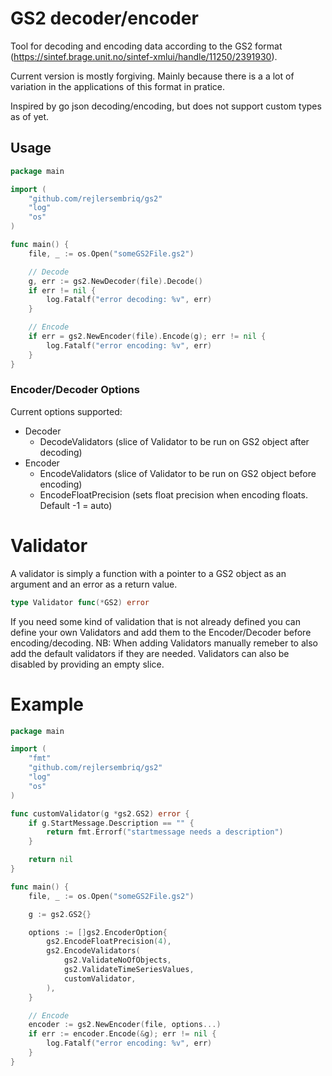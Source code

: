# GS2 decoder/encoder
Tool for decoding and encoding data according to the GS2 format (https://sintef.brage.unit.no/sintef-xmlui/handle/11250/2391930).

Current version is mostly forgiving. Mainly because there is a a lot of variation in the applications of this format in pratice.

Inspired by go json decoding/encoding, but does not support custom types as of yet. 

## Usage
```go
package main

import (
	"github.com/rejlersembriq/gs2"
	"log"
	"os"
)

func main() {
	file, _ := os.Open("someGS2File.gs2")

	// Decode
	g, err := gs2.NewDecoder(file).Decode()
	if err != nil {
		log.Fatalf("error decoding: %v", err)
	}

	// Encode
	if err = gs2.NewEncoder(file).Encode(g); err != nil {
		log.Fatalf("error encoding: %v", err)
	}
}
```
### Encoder/Decoder Options
Current options supported:
- Decoder
    - DecodeValidators (slice of Validator to be run on GS2 object after decoding)
- Encoder
    - EncodeValidators (slice of Validator to be run on GS2 object before encoding)
    - EncodeFloatPrecision (sets float precision when encoding floats. Default -1 = auto)
    
# Validator
A validator is simply a function with a pointer to a GS2 object as an argument and an error as a return value.
```go
type Validator func(*GS2) error
```
If you need some kind of validation that is not already defined you can define your own Validators and add them to the
Encoder/Decoder before encoding/decoding. NB: When adding Validators manually remeber to also add the default validators if they
are needed. Validators can also be disabled by providing an empty slice. 

# Example
```go
package main

import (
	"fmt"
	"github.com/rejlersembriq/gs2"
	"log"
	"os"
)

func customValidator(g *gs2.GS2) error {
	if g.StartMessage.Description == "" {
		return fmt.Errorf("startmessage needs a description")
	}

	return nil
}

func main() {
	file, _ := os.Open("someGS2File.gs2")

	g := gs2.GS2{}

	options := []gs2.EncoderOption{
		gs2.EncodeFloatPrecision(4),
		gs2.EncodeValidators(
			gs2.ValidateNoOfObjects,
			gs2.ValidateTimeSeriesValues,
			customValidator,
		),
	}

	// Encode
	encoder := gs2.NewEncoder(file, options...)
	if err := encoder.Encode(&g); err != nil {
		log.Fatalf("error encoding: %v", err)
	}
}
```
